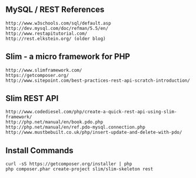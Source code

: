 
## MySQL / REST References

    http://www.w3schools.com/sql/default.asp
    http://dev.mysql.com/doc/refman/5.5/en/
    http://www.restapitutorial.com/
    http://rest.elkstein.org/ (older blog)

##  Slim - a micro framework for PHP

    http://www.slimframework.com/ 
    https://getcomposer.org/
    http://www.sitepoint.com/best-practices-rest-api-scratch-introduction/
    
## Slim REST API

    http://www.codediesel.com/php/create-a-quick-rest-api-using-slim-framework/
    http://php.net/manual/en/book.pdo.php
    http://php.net/manual/en/ref.pdo-mysql.connection.php
    http://www.mustbebuilt.co.uk/php/insert-update-and-delete-with-pdo/

## Install Commands

    curl -sS https://getcomposer.org/installer | php
    php composer.phar create-project slim/slim-skeleton rest